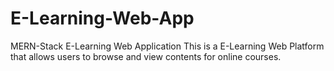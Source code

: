 # E-Learning-Web-App
MERN-Stack E-Learning Web Application
This is a E-Learning Web Platform that allows users to browse and view contents for online courses. 

